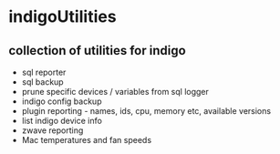# indigoUtilities
## collection of utilities for  indigo 
* sql reporter
* sql backup
* prune specific devices / variables from sql logger
* indigo config backup
* plugin reporting - names, ids, cpu, memory etc, available versions
* list indigo device info
* zwave reporting
* Mac temperatures and fan speeds
